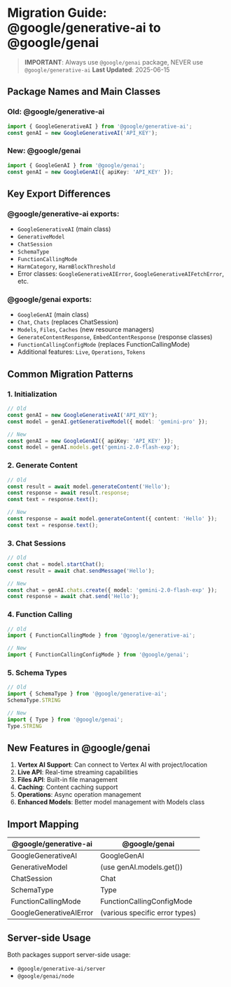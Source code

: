 # Migration Guide: @google/generative-ai to @google/genai

> **IMPORTANT**: Always use `@google/genai` package, NEVER use `@google/generative-ai`
> **Last Updated**: 2025-06-15

## Package Names and Main Classes

### Old: @google/generative-ai
```typescript
import { GoogleGenerativeAI } from '@google/generative-ai';
const genAI = new GoogleGenerativeAI('API_KEY');
```

### New: @google/genai
```typescript
import { GoogleGenAI } from '@google/genai';
const genAI = new GoogleGenAI({ apiKey: 'API_KEY' });
```

## Key Export Differences

### @google/generative-ai exports:
- `GoogleGenerativeAI` (main class)
- `GenerativeModel`
- `ChatSession`
- `SchemaType`
- `FunctionCallingMode`
- `HarmCategory`, `HarmBlockThreshold`
- Error classes: `GoogleGenerativeAIError`, `GoogleGenerativeAIFetchError`, etc.

### @google/genai exports:
- `GoogleGenAI` (main class)
- `Chat`, `Chats` (replaces ChatSession)
- `Models`, `Files`, `Caches` (new resource managers)
- `GenerateContentResponse`, `EmbedContentResponse` (response classes)
- `FunctionCallingConfigMode` (replaces FunctionCallingMode)
- Additional features: `Live`, `Operations`, `Tokens`

## Common Migration Patterns

### 1. Initialization
```typescript
// Old
const genAI = new GoogleGenerativeAI('API_KEY');
const model = genAI.getGenerativeModel({ model: 'gemini-pro' });

// New
const genAI = new GoogleGenAI({ apiKey: 'API_KEY' });
const model = genAI.models.get('gemini-2.0-flash-exp');
```

### 2. Generate Content
```typescript
// Old
const result = await model.generateContent('Hello');
const response = await result.response;
const text = response.text();

// New
const response = await model.generateContent({ content: 'Hello' });
const text = response.text();
```

### 3. Chat Sessions
```typescript
// Old
const chat = model.startChat();
const result = await chat.sendMessage('Hello');

// New
const chat = genAI.chats.create({ model: 'gemini-2.0-flash-exp' });
const response = await chat.send('Hello');
```

### 4. Function Calling
```typescript
// Old
import { FunctionCallingMode } from '@google/generative-ai';

// New
import { FunctionCallingConfigMode } from '@google/genai';
```

### 5. Schema Types
```typescript
// Old
import { SchemaType } from '@google/generative-ai';
SchemaType.STRING

// New
import { Type } from '@google/genai';
Type.STRING
```

## New Features in @google/genai

1. **Vertex AI Support**: Can connect to Vertex AI with project/location
2. **Live API**: Real-time streaming capabilities
3. **Files API**: Built-in file management
4. **Caching**: Content caching support
5. **Operations**: Async operation management
6. **Enhanced Models**: Better model management with Models class

## Import Mapping

| @google/generative-ai | @google/genai |
|----------------------|---------------|
| GoogleGenerativeAI | GoogleGenAI |
| GenerativeModel | (use genAI.models.get()) |
| ChatSession | Chat |
| SchemaType | Type |
| FunctionCallingMode | FunctionCallingConfigMode |
| GoogleGenerativeAIError | (various specific error types) |

## Server-side Usage

Both packages support server-side usage:
- `@google/generative-ai/server` 
- `@google/genai/node`